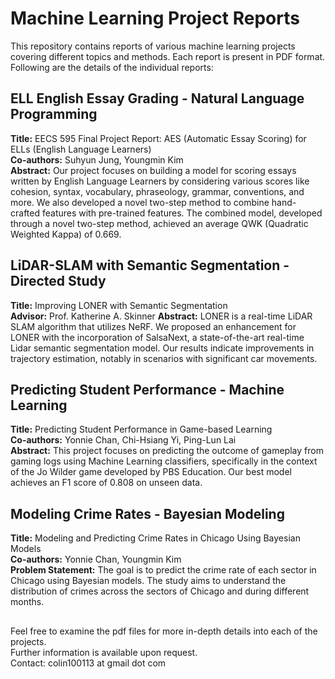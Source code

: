 # Machine Learning Project Reports

This repository contains reports of various machine learning projects covering different topics and methods. Each report is present in PDF format. Following are the details of the individual reports:


## ELL English Essay Grading - Natural Language Programming
**Title:** EECS 595 Final Project Report: AES (Automatic Essay Scoring) for ELLs (English Language Learners)\
**Co-authors:** Suhyun Jung, Youngmin Kim\
**Abstract:** Our project focuses on building a model for scoring essays written by English Language Learners by considering various scores like cohesion, syntax, vocabulary, phraseology, grammar, conventions, and more. We also developed a novel two-step method to combine hand-crafted features with pre-trained features. The combined model, developed through a novel two-step method, achieved an average QWK (Quadratic Weighted Kappa) of 0.669.

## LiDAR-SLAM with Semantic Segmentation - Directed Study
**Title:** Improving LONER with Semantic Segmentation\
**Advisor:** Prof. Katherine A. Skinner
**Abstract:** LONER is a real-time LiDAR SLAM algorithm that utilizes NeRF. We proposed an enhancement for LONER with the incorporation of SalsaNext, a state-of-the-art real-time Lidar semantic segmentation model. Our results indicate improvements in trajectory estimation, notably in scenarios with significant car movements.

## Predicting Student Performance - Machine Learning
**Title:** Predicting Student Performance in Game-based Learning\
**Co-authors:** Yonnie Chan, Chi-Hsiang Yi, Ping-Lun Lai\
**Abstract:** This project focuses on predicting the outcome of gameplay from gaming logs using Machine Learning classifiers, specifically in the context of the Jo Wilder game developed by PBS Education. Our best model achieves an F1 score of 0.808 on unseen data.

## Modeling Crime Rates - Bayesian Modeling
**Title:** Modeling and Predicting Crime Rates in Chicago Using Bayesian Models\
**Co-authors:** Yonnie Chan, Youngmin Kim\
**Problem Statement:** The goal is to predict the crime rate of each sector in Chicago using Bayesian models. The study aims to understand the distribution of crimes across the sectors of Chicago and during different months.

##
Feel free to examine the pdf files for more in-depth details into each of the projects. \
Further information is available upon request. \
Contact: colin100113 at gmail dot com
